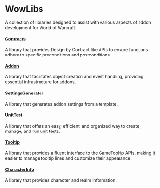 # WowLibs

A collection of libraries designed to assist with various aspects of addon development for World of Warcraft.

#### [Contracts](https://github.com/eyal-wow-addons/Contracts)

A library that provides Design by Contract like APIs to ensure functions adhere to specific preconditions and postconditions.

#### [Addon](https://github.com/eyal-wow-addons/Addon)

A library that facilitates object creation and event handling, providing essential infrastructure for addons.

#### [SettingsGenerator](https://github.com/eyal-wow-addons/SettingsGenerator)

A library that generates addon settings from a template.

#### [UnitTest](https://github.com/eyal-wow-addons/UnitTest)

A library that offers an easy, efficient, and organized way to create, manage, and run unit tests.

#### [Tooltip](https://github.com/eyal-wow-addons/Tooltip)

A library that provides a fluent interface to the GameTooltip APIs, making it easier to manage tooltip lines and customize their appearance.

#### [CharacterInfo](https://github.com/eyal-wow-addons/CharacterInfo)

A library that provides character and realm information.





